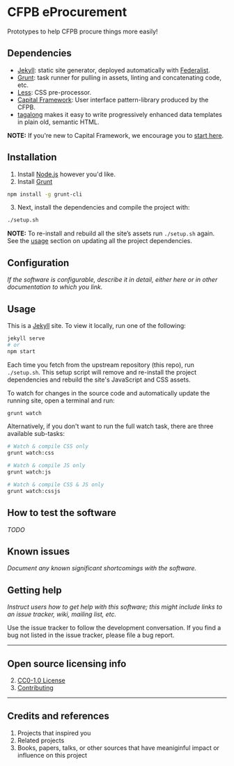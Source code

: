# CFPB eProcurement

Prototypes to help CFPB procure things more easily!

## Dependencies

- [Jekyll]: static site generator, deployed automatically with [Federalist].
- [Grunt](http://gruntjs.com): task runner for pulling in assets,
  linting and concatenating code, etc.
- [Less](http://lesscss.org): CSS pre-processor.
- [Capital Framework](https://cfpb.github.io/capital-framework/getting-started):
  User interface pattern-library produced by the CFPB.
- [tagalong](https://github.com/shawnbot/tagalong) makes it easy to
  write progressively enhanced data templates in plain old, semantic
  HTML.

**NOTE:** If you're new to Capital Framework, we encourage you to
[start here](https://cfpb.github.io/capital-framework/getting-started).

## Installation

1. Install [Node.js](http://nodejs.org) however you'd like.
2. Install [Grunt](http://gruntjs.com)
  ```bash
  npm install -g grunt-cli
  ```
3. Next, install the dependencies and compile the project with:
  ```bash
  ./setup.sh
  ```
  __NOTE:__ To re-install and rebuild all the site’s assets run
  `./setup.sh` again. See the [usage](#usage) section on updating all the
  project dependencies.

## Configuration

_If the software is configurable, describe it in detail,
either here or in other documentation to which you link._

## Usage

This is a [Jekyll] site. To view it locally, run one of the following:

```sh
jekyll serve
# or
npm start
```

Each time you fetch from the upstream repository (this repo), run `./setup.sh`.
This setup script will remove and re-install the project dependencies and
rebuild the site's JavaScript and CSS assets.

To watch for changes in the source code and automatically update the running site,
open a terminal and run:

```bash
grunt watch
```

Alternatively, if you don't want to run the full watch task,
there are three available sub-tasks:

```bash
# Watch & compile CSS only
grunt watch:css

# Watch & compile JS only
grunt watch:js

# Watch & compile CSS & JS only
grunt watch:cssjs
```

## How to test the software

_TODO_

## Known issues

_Document any known significant shortcomings with the software._

## Getting help

_Instruct users how to get help with this software; this might include links
to an issue tracker, wiki, mailing list, etc._

Use the issue tracker to follow the development conversation.
If you find a bug not listed in the issue tracker, please file a bug report.


----

## Open source licensing info
2. [CC0-1.0 License](LICENSE.md)
2. [Contributing](CONTRIBUTING.md)


----

## Credits and references

1. Projects that inspired you
2. Related projects
3. Books, papers, talks, or other sources that have meaniginful impact or
   influence on this project

[Jekyll]: https://jekyllrb.com/
[Federalist]: https://federalist.18f.gov/
